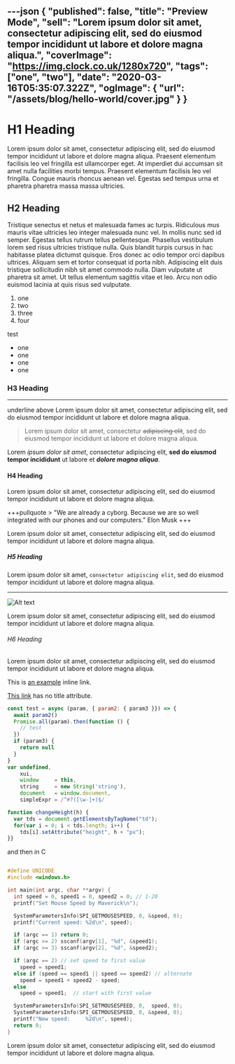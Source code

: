 ---json
{
  "published": false,
  "title": "Preview Mode",
  "sell": "Lorem ipsum dolor sit amet, consectetur adipiscing elit, sed do eiusmod tempor incididunt ut labore et dolore magna aliqua.",
  "coverImage": "https://img.clock.co.uk/1280x720",
  "tags": ["one", "two"],
  "date": "2020-03-16T05:35:07.322Z",
  "ogImage": {
    "url": "/assets/blog/hello-world/cover.jpg"
  }
}
---

# H1 Heading

Lorem ipsum dolor sit amet, consectetur adipiscing elit, sed do eiusmod tempor incididunt ut labore et dolore magna aliqua. Praesent elementum facilisis leo vel fringilla est ullamcorper eget. At imperdiet dui accumsan sit amet nulla facilities morbi tempus. Praesent elementum facilisis leo vel fringilla. Congue mauris rhoncus aenean vel. Egestas sed tempus urna et pharetra pharetra massa massa ultricies.

## H2 Heading

Tristique senectus et netus et malesuada fames ac turpis. Ridiculous mus mauris vitae ultricies leo integer malesuada nunc vel. In mollis nunc sed id semper. Egestas tellus rutrum tellus pellentesque. Phasellus vestibulum lorem sed risus ultricies tristique nulla. Quis blandit turpis cursus in hac habitasse platea dictumst quisque. Eros donec ac odio tempor orci dapibus ultrices. Aliquam sem et tortor consequat id porta nibh. Adipiscing elit duis tristique sollicitudin nibh sit amet commodo nulla. Diam vulputate ut pharetra sit amet. Ut tellus elementum sagittis vitae et leo. Arcu non odio euismod lacinia at quis risus sed vulputate.

  1. one
  2. two
  3. three
  4. four

test

  * one
  * one
  * one
  * one


### H3 Heading
* * *

underline above
Lorem ipsum dolor sit amet, consectetur adipiscing elit, sed do eiusmod tempor incididunt ut labore et dolore magna aliqua.

> Lorem ipsum dolor sit amet, consectetur ~~adipiscing elit~~, sed do eiusmod tempor incididunt ut labore et dolore magna aliqua.


Lorem *ipsum dolor sit amet*, consectetur adipiscing elit, **sed do eiusmod tempor incididunt** ut labore et ***dolore magna aliqua***.

#### H4 Heading

Lorem ipsum dolor sit amet, consectetur adipiscing elit, sed do eiusmod tempor incididunt ut labore et dolore magna aliqua.

+++pullquote > "We are already a cyborg. Because we are so well integrated with our phones and our computers."
Elon Musk
+++

Lorem ipsum dolor sit amet, consectetur adipiscing elit, sed do eiusmod tempor incididunt ut labore et dolore magna aliqua.

##### H5 Heading

Lorem ipsum dolor sit amet, `consectetur adipiscing elit`, sed do eiusmod tempor incididunt ut labore et dolore magna aliqua.

* * *

![Alt text](https://img.clock.co.uk/100x100)

Lorem ipsum dolor sit amet, consectetur adipiscing elit, sed do eiusmod tempor incididunt ut labore et dolore magna aliqua.

###### H6 Heading

Lorem ipsum dolor sit amet, consectetur adipiscing elit, sed do eiusmod tempor incididunt ut labore et dolore magna aliqua.

This is [an example](http://example.com/ "Title") inline link.

[This link](http://example.net/) has no title attribute.

~~~js
const test = async (param, { param2: { param3 }}) => {
  await param2()
  Promise.all(param).then(function () {
    // test
  })
  if (param3) {
    return null
  }
}
var undefined,
    xui,
    window     = this,
    string     = new String('string'),
    document   = window.document,
    simpleExpr = /^#?([\w-]+)$/

function changeHeight(h) {
  var tds = document.getElementsByTagName("td");
  for(var i = 0; i < tds.length; i++) {
    tds[i].setAttribute("height", h + "px");
}}
~~~

and then in C

~~~c

#define UNICODE
#include <windows.h>

int main(int argc, char **argv) {
  int speed = 0, speed1 = 0, speed2 = 0; // 1-20
  printf("Set Mouse Speed by Maverick\n");

  SystemParametersInfo(SPI_GETMOUSESPEED, 0, &speed, 0);
  printf("Current speed: %2d\n", speed);

  if (argc == 1) return 0;
  if (argc >= 2) sscanf(argv[1], "%d", &speed1);
  if (argc >= 3) sscanf(argv[2], "%d", &speed2);

  if (argc == 2) // set speed to first value
    speed = speed1;
  else if (speed == speed1 || speed == speed2) // alternate
    speed = speed1 + speed2 - speed;
  else
    speed = speed1;  // start with first value

  SystemParametersInfo(SPI_SETMOUSESPEED, 0,  speed, 0);
  SystemParametersInfo(SPI_GETMOUSESPEED, 0, &speed, 0);
  printf("New speed:     %2d\n", speed);
  return 0;
}
~~~

Lorem ipsum dolor sit amet, consectetur adipiscing elit, sed do eiusmod tempor incididunt ut labore et dolore magna aliqua.
